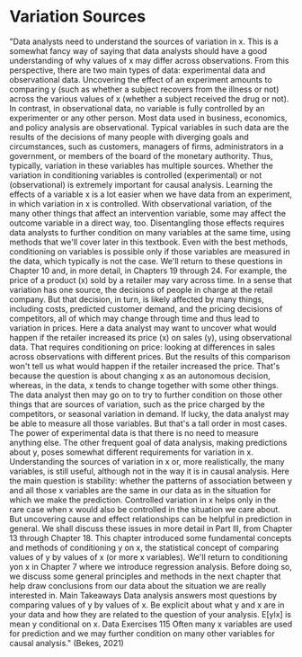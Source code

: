 # Variation Sources

"Data analysts need to understand the sources of variation in x. This is a somewhat fancy way of saying that data analysts should have a good understanding of why values of x may differ across observations. From this perspective, there are two main types of data: experimental data and observational data. Uncovering the effect of an experiment amounts to comparing y (such as whether a subject recovers from the illness or not) across the various values of x (whether a subject received the drug or not). In contrast, in observational data, no variable is fully controlled by an experimenter or any other person. Most data used in business, economics, and policy analysis are observational. Typical variables in such data are the results of the decisions of many people with diverging goals and circumstances, such as customers, managers of firms, administrators in a government, or members of the board of the monetary authority. Thus, typically, variation in these variables has multiple sources. Whether the variation in conditioning variables is controlled (experimental) or not (observational) is extremely important for causal analysis. Learning the effects of a variable x is a lot easier when we have data from an experiment, in which variation in x is controlled. With observational variation, of the many other things that affect an intervention variable, some may affect the outcome variable in a direct way, too. Disentangling those effects requires data analysts to further condition on many variables at the same time, using methods that we'll cover later in this textbook. Even with the best methods, conditioning on variables is possible only if those variables are measured in the data, which typically is not the case. We'll return to these questions in Chapter 10 and, in more detail, in Chapters 19 through 24. For example, the price of a product (x) sold by a retailer may vary across time. In a sense that variation has one source, the decisions of people in charge at the retail company. But that decision, in turn, is likely affected by many things, including costs, predicted customer demand, and the pricing decisions of competitors, all of which may change through time and thus lead to variation in prices. Here a data analyst may want to uncover what would happen if the retailer increased its price (x) on sales (y), using observational data. That requires conditioning on price: looking at differences in sales across observations with different prices. But the results of this comparison won't tell us what would happen if the retailer increased the price. That's because the question is about changing x as an autonomous decision, whereas, in the data, x tends to change together with some other things. The data analyst then may go on to try to further condition on those other things that are sources of variation, such as the price charged by the competitors, or seasonal variation in demand. If lucky, the data analyst may be able to measure all those variables. But that's a tall order in most cases. The power of experimental data is that there is no need to measure anything else. The other frequent goal of data analysis, making predictions about y, poses somewhat different requirements for variation in x. Understanding the sources of variation in x or, more realistically, the many variables, is still useful, although not in the way it is in causal analysis. Here the main question is stability: whether the patterns of association between y and all those x variables are the same in our data as in the situation for which we make the prediction. Controlled variation in x helps only in the rare case when x would also be controlled in the situation we care about. But uncovering cause and effect relationships can be helpful in prediction in general. We shall discuss these issues in more detail in Part Ill, from Chapter 13 through Chapter 18. This chapter introduced some fundamental concepts and methods of conditioning y on x, the statistical concept of comparing values of y by values of x (or more x variables). We'll return to conditioning yon x in Chapter 7 where we introduce regression analysis. Before doing so, we discuss some general principles and methods in the next chapter that help draw conclusions from our data about the situation we are really interested in. Main Takeaways Data analysis answers most questions by comparing values of y by values of x. Be explicit about what y and x are in your data and how they are related to the question of your analysis. E\[ylx] is mean y conditional on x. Data Exercises 115 Often many x variables are used for prediction and we may further condition on many other variables for causal analysis." (Bekes, 2021)

